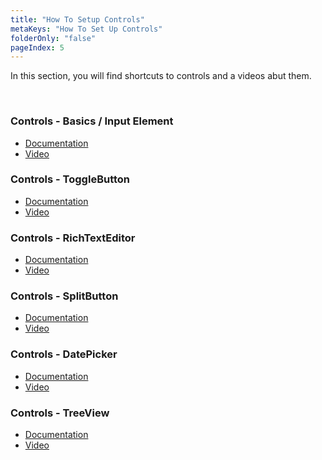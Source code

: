 ```yaml
---
title: "How To Setup Controls"
metaKeys: "How To Set Up Controls"
folderOnly: "false"
pageIndex: 5
---
```


In this section, you will find shortcuts to controls and a videos abut them.

<br/>

### Controls - Basics / Input Element

- [Documentation](../controls/input.md)
- [Video](https://profitbasedocs.blob.core.windows.net/videos/Form%20Schema%20-%20Input%20Element.mp4)
  <br/>

### Controls - ToggleButton

- [Documentation](../controls/togglebutton.md)
- [Video](https://profitbasedocs.blob.core.windows.net/videos/Controls%20%20-%20ToggleButton.mp4)
  <br/>

### Controls - RichTextEditor

- [Documentation](../controls/richtexteditor.md)
- [Video](https://profitbasedocs.blob.core.windows.net/videos/Controls%20%20-%20RichTextEditor.mp4)
  <br/>

### Controls - SplitButton

- [Documentation](../controls/splitbutton.md)
- [Video](https://profitbasedocs.blob.core.windows.net/videos/Form%20Schema%20-%20SplitButton.mp4)

### Controls - DatePicker

- [Documentation](../controls/datepicker.md)
- [Video](https://profitbasedocs.blob.core.windows.net/videos/Form%20Schema%20-%20DatePicker.mp4)

### Controls - TreeView

- [Documentation](../controls/treeview.md)
- [Video](https://profitbasedocs.blob.core.windows.net/videos/Form%20Schema%20-%20Control%20-%20TreeView.mp4)
